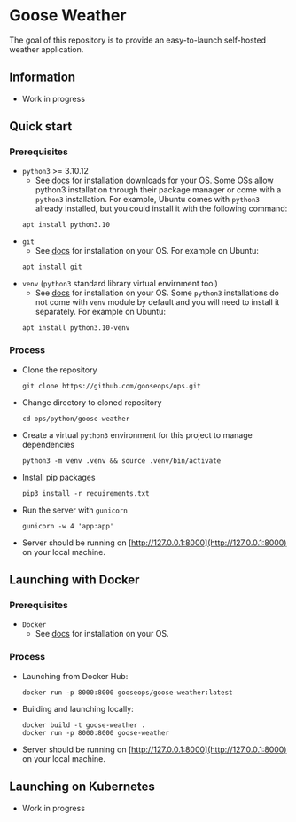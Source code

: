 # Goose Weather
The goal of this repository is to provide an easy-to-launch self-hosted weather application.

## Information
- Work in progress
## Quick start
### Prerequisites
- `python3` >= 3.10.12
    - See [docs](https://www.python.org/downloads/) for installation downloads for your OS.  Some OSs allow python3 installation through their package manager or come with a `python3` installation.  For example, Ubuntu comes with `python3` already installed, but you could install it with the following command:
    ```
    apt install python3.10
    ``` 
- `git`
    - See [docs](https://git-scm.com/book/en/v2/Getting-Started-Installing-Git) for installation on your OS.  For example on Ubuntu:
    ```
    apt install git
    ```
- `venv` (`python3` standard library virtual envirnment tool)
    - See [docs](https://docs.docker.com/engine/) for installation on your OS.  Some `python3` installations do not come with `venv` module by default and you will need to install it separately. For example on Ubuntu:
    ```
    apt install python3.10-venv
    ```
### Process
- Clone the repository
    ```
    git clone https://github.com/gooseops/ops.git
    ```
- Change directory to cloned repository
    ```
    cd ops/python/goose-weather
    ```
- Create a virtual `python3` environment for this project to manage dependencies
    ```
    python3 -m venv .venv && source .venv/bin/activate
    ```
- Install pip packages
    ```
    pip3 install -r requirements.txt
    ```
- Run the server with `gunicorn`
    ```
    gunicorn -w 4 'app:app'
    ```
- Server should be running on [http://127.0.0.1:8000](http://127.0.0.1:8000) on your local machine.
## Launching with Docker
### Prerequisites
- `Docker`
    - See [docs](https://docs.docker.com/engine/install/) for installation on your OS.
### Process
- Launching from Docker Hub:
    ```
    docker run -p 8000:8000 gooseops/goose-weather:latest
    ```
- Building and launching locally:
    ```
    docker build -t goose-weather .
    docker run -p 8000:8000 goose-weather
    ```
- Server should be running on [http://127.0.0.1:8000](http://127.0.0.1:8000) on your local machine.
## Launching on Kubernetes
- Work in progress
<!-- ### Manifest
### Helm -->
